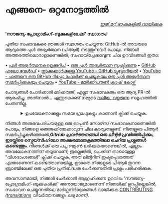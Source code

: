 # എങ്ങനെ- ഒറ്റനോട്ടത്തിൽ
<div align="right" markdown="1">
    
*[ഇത് മറ്റ് ഭാഷകളിൽ വായിക്കുക](README.md#translations)*
</div>

**'സൗജന്യ-പ്രോഗ്രാമിംഗ്-ബുക്കുകളിലേക്ക്' സ്വാഗതം!**

പുതിയ സംഭാവകരെ ഞങ്ങൾ സ്വാഗതം ചെയ്യുന്നു; GitHub-ൽ അവരുടെ ആദ്യത്തെ പുൾ അഭ്യർത്ഥന (പിആർ) നടത്തുന്നവർ പോലും. നിങ്ങൾ അത്തരത്തിലൊരാളാണെങ്കിൽ, സഹായിച്ചേക്കാവുന്ന ചില ഉറവിടങ്ങൾ ഇതാ:

• [പുൾ അഭ്യർത്ഥനകളെക്കുറിച്ച്](https://docs.github.com/en/pull-requests/collaborating-with-pull-requests/proposing-changes-to-your-work-with-pull-requests/about-pull-requests)
• [ഒരു പുൾ അഭ്യർത്ഥന സൃഷ്ടിക്കുന്നു](https://docs.github.com/en/pull-requests/collaborating-with-pull-requests/proposing-changes-to-your-work-with-pull-requests/creating-a-pull-request)
• [GitHub ഹലോ വേൾഡ്](https://docs.github.com/en/get-started/quickstart/hello-world)
• [തുടക്കക്കാർക്കുള്ള YouTube - GitHub ട്യൂട്ടോറിയൽ](https://www.youtube.com/watch?v=0fKg7e37bQE)
• [YouTube - എങ്ങനെ ഒരു GitHub റിപ്പോ ഫോർക്ക് ചെയ്യുകയും ഒരു പുൾ അഭ്യർത്ഥന സമർപ്പിക്കുകയും ചെയ്യാം](https://www.youtube.com/watch?v=G1I3HF4YWEw)
• [YouTube - മാർക്ക്ഡൗൺ ക്രാഷ് കോഴ്സ്](https://www.youtube.com/watch?v=HUBNt18RFbo)

ചോദ്യങ്ങൾ ചോദിക്കാൻ മടിക്കരുത്; എല്ലാ സംഭാവകരും ഒരു ആദ്യ PR-ൽ ആരംഭിച്ചു. അതിനാൽ... എന്തുകൊണ്ട് നമ്മുടെ [വലിയ, വളരുന്ന](https://www.apiseven.com/en/contributor-graph?chart=contributorOverTime&repo=ebookfoundation/free-programming-books) സമൂഹത്തിൽ ചേരുന്നില്ല.

<details align="center" markdown="1">
<summary>ഉപയോക്താക്കളും സമയ ഗ്രാഫുകളും കാണാൻ ക്ലിക്ക് ചെയ്യുക.</summary>

[![EbookFoundation/free-programming-books's Contributor over time Graph](https://contributor-overtime-api.apiseven.com/contributors-svg?chart=contributorOverTime&repo=ebookfoundation/free-programming-books)](https://www.apiseven.com/en/contributor-graph?chart=contributorOverTime&repo=ebookfoundation/free-programming-books)

[![EbookFoundation/free-programming-books's Monthly Active Contributors graph](https://contributor-overtime-api.apiseven.com/contributors-svg?chart=contributorMonthlyActivity&repo=ebookfoundation/free-programming-books)](https://www.apiseven.com/en/contributor-graph?chart=contributorMonthlyActivity&repo=ebookfoundation/free-programming-books)

</details>

നിങ്ങൾ അനുഭവപരിചയമുള്ള ഒരു ഓപ്പൺ സോഴ്‌സ് സംഭാവകനാണെങ്കിൽ പോലും, നിങ്ങളെ ഞെരുക്കിയേക്കാവുന്ന ചില കാര്യങ്ങളുണ്ട്. നിങ്ങളുടെ പിആർ സമർപ്പിച്ചുകഴിഞ്ഞാൽ,***GitHub പ്രവർത്തനങ്ങൾ* ഒരു *ലിന്റർ* പ്രവർത്തിപ്പിക്കും, ഇടയ്ക്കിടെ സ്പെയ്സിംഗിലോ അക്ഷരമാലാക്രമത്തിലോ ചെറിയ പ്രശ്നങ്ങൾ കണ്ടെത്തും**. നിങ്ങൾക്ക് ഒരു പച്ച ബട്ടൺ ലഭിക്കുകയാണെങ്കിൽ, എല്ലാം അവലോകനത്തിന് തയ്യാറാണ്; ഇല്ലെങ്കിൽ, ചെക്കിന് താഴെയുള്ള "വിശദാംശങ്ങൾ" ക്ലിക്ക് ചെയ്യുക, അത് ലിന്ററിന് ഇഷ്ടപ്പെടാത്തത് എന്താണെന്ന് കണ്ടെത്താനായില്ല, കൂടാതെ നിങ്ങളുടെ പിആർ തുറന്ന ബ്രാഞ്ചിലേക്ക് ഒരു പുതിയ പ്രതിബദ്ധത ചേർക്കുന്നതിൽ പ്രശ്നം പരിഹരിക്കുക.

അവസാനമായി, നിങ്ങൾ ചേർക്കാൻ ആഗ്രഹിക്കുന്ന ഉറവിടം 'സൗജന്യ-പ്രോഗ്രാമിംഗ്-ബുക്കുകൾക്ക്' അനുയോജ്യമാണെന്ന് നിങ്ങൾക്ക് ഉറപ്പില്ലെങ്കിൽ, സംഭാവന ചെയ്യുന്നതിലെ മാർഗ്ഗനിർദ്ദേശങ്ങൾ വായിക്കുക [CONTRIBUTING](CONTRIBUTING.md) *([translations](README.md#translations) വിവർത്തനങ്ങളും ലഭ്യമാണ്)*.
